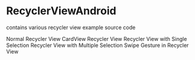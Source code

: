 # RecyclerViewAndroid
contains various recycler view example source code

Normal Recycler View
CardView Recycler View
Recycler View with Single Selection
Recycler View with Multiple Selection
Swipe Gesture in Recycler View
